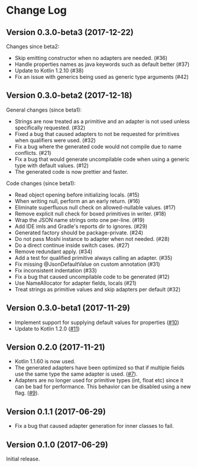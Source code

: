 Change Log
===

Version 0.3.0-beta3 (2017-12-22)
---
Changes since beta2:
* Skip emitting constructor when no adapters are needed. (#36)
* Handle properties names as java keywords such as default better (#37)
* Update to Kotlin 1.2.10 (#38)
* Fix an issue with generics being used as generic type arguments (#42)

Version 0.3.0-beta2 (2017-12-18)
---
General changes (since beta1):
* Strings are now treated as a primitive and an adapter is not used unless
  specifically requested. (#32)
* Fixed a bug that caused adapters to not be requested for primitives when
  qualifiers were used. (#32)
* Fix a bug where the generated code would not compile due to name conflicts. (#21)
* Fix a bug that would generate uncompilable code when using a generic type with
  default values. (#12)
* The generated code is now prettier and faster.

Code changes (since beta1):
* Read object opening before initializing locals. (#15)
* When writing null, perform an an early return. (#16)
* Eliminate superfluous null check on allowed-nullable values. (#17)
* Remove explicit null check for boxed primitives in writer. (#18)
* Wrap the JSON name strings onto one per-line. (#19)
* Add IDE imls and Gradle's reports dir to ignores. (#29)
* Generated factory should be package-private. (#24)
* Do not pass Moshi instance to adapter when not needed. (#28)
* Do a direct continue inside switch cases. (#27)
* Remove redundant apply. (#34)
* Add a test for qualified primitive always calling an adapter. (#35)
* Fix missing @JsonDefaultValue on custom annotation (#31)
* Fix inconsistent indentation (#33)
* Fix a bug that caused uncompilable code to be generated (#12)
* Use NameAllocator for adapter fields, locals (#21)
* Treat strings as primitive values and skip adapters per default (#32)

Version 0.3.0-beta1 (2017-11-29)
---
* Implement support for supplying default values for properties ([#10](https://github.com/ansman/kotshi/pull/10))
* Update to Kotlin 1.2.0 ([#11](https://github.com/ansman/kotshi/pull/11))

Version 0.2.0 (2017-11-21)
---
* Kotlin 1.1.60 is now used.
* The generated adapters have been optimized so that if multiple fields use the same type the same adapter is used. ([#7](https://github.com/ansman/kotshi/pull/7)).
* Adapters are no longer used for primitive types (int, float etc) since it can be bad for performance. This behavior can be disabled using a new flag. ([#9](https://github.com/ansman/kotshi/pull/9)).

Version 0.1.1 (2017-06-29)
---
* Fix a bug that caused adapter generation for inner classes to fail.

Version 0.1.0 (2017-06-29)
---
Initial release.
